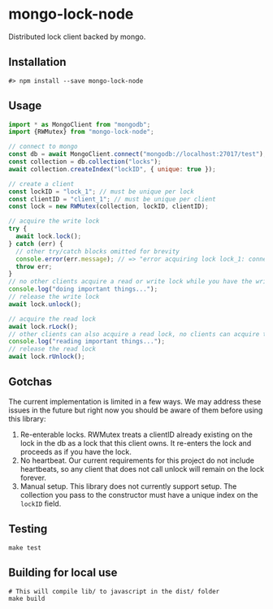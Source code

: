 # mongo-lock-node

Distributed lock client backed by mongo.

## Installation
```
#> npm install --save mongo-lock-node
```

## Usage
```javascript
import * as MongoClient from "mongodb";
import {RWMutex} from "mongo-lock-node";

// connect to mongo
const db = await MongoClient.connect("mongodb://localhost:27017/test");
const collection = db.collection("locks");
await collection.createIndex("lockID", { unique: true });

// create a client
const lockID = "lock_1"; // must be unique per lock
const clientID = "client_1"; // must be unique per client
const lock = new RWMutex(collection, lockID, clientID);

// acquire the write lock
try {
  await lock.lock();
} catch (err) {
  // other try/catch blocks omitted for brevity
  console.error(err.message); // => "error acquiring lock lock_1: connection interrupted"
  throw err;
}
// no other clients acquire a read or write lock while you have the write lock
console.log("doing important things...");
// release the write lock
await lock.unlock();

// acquire the read lock
await lock.rLock();
// other clients can also acquire a read lock, no clients can acquire the write lock
console.log("reading important things...");
// release the read lock
await lock.rUnlock();
```

## Gotchas
The current implementation is limited in a few ways. We may address these issues in the future but
right now you should be aware of them before using this library:
1. Re-enterable locks. RWMutex treats a clientID already existing on the lock in the db as a
   lock that this client owns. It re-enters the lock and proceeds as if you have the lock.
2. No heartbeat. Our current requirements for this project do not include heartbeats, so any
   client that does not call unlock will remain on the lock forever.
3. Manual setup. This library does not currently support setup. The collection you pass to the
   constructor must have a unique index on the `lockID` field.

## Testing
```
make test
```

## Building for local use
```
# This will compile lib/ to javascript in the dist/ folder
make build
```
